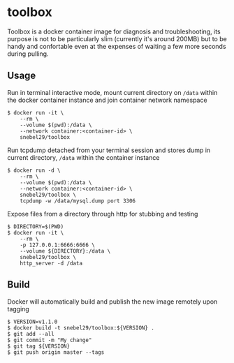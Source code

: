 # toolbox
Toolbox is a docker container image for diagnosis and troubleshooting, its purpose is not to be particularly slim (currently it's around 200MB) but to be handy and confortable even at the expenses of waiting a few more seconds during pulling.

## Usage

Run in terminal interactive mode, mount current directory on `/data` within the docker container instance and join container network namespace
```
$ docker run -it \
	--rm \
	--volume $(pwd):/data \
	--network container:<container-id> \
	snebel29/toolbox 
```

Run tcpdump detached from your terminal session and stores dump in current directory, `/data` within the container instance
```
$ docker run -d \
	--rm \
	--volume $(pwd):/data \
	--network container:<container-id> \
	snebel29/toolbox \
	tcpdump -w /data/mysql.dump port 3306
```

Expose files from a directory through http for stubbing and testing
```
$ DIRECTORY=$(PWD)
$ docker run -it \
	--rm \
	-p 127.0.0.1:6666:6666 \
	--volume ${DIRECTORY}:/data \
	snebel29/toolbox \
	http_server -d /data
```

## Build
Docker will automatically build and publish the new image remotely upon tagging

```
$ VERSION=v1.1.0
$ docker build -t snebel29/toolbox:${VERSION} .
$ git add --all
$ git commit -m "My change"
$ git tag ${VERSION}
$ git push origin master --tags
```
